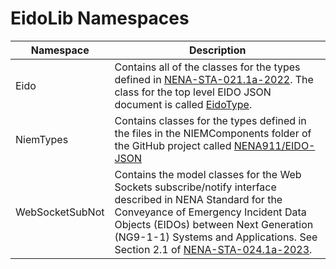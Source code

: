 # EidoLib Namespaces

| Namespace | Description |
|--------|--------|
|  Eido |  Contains all of the classes for the types defined in [NENA-STA-021.1a-2022](https://cdn.ymaws.com/www.nena.org/resource/resmgr/standards/nena-sta-021.1a_eido_json_20.pdf). The class for the top level EIDO JSON document is called [EidoType](~/api/Eido.EidoType.yml).|
| NiemTypes | Contains classes for the types defined in the files in the NIEMComponents folder of the GitHub project called [NENA911/EIDO-JSON](https://github.com/NENA911/EIDO-JSON)  |
| WebSocketSubNot | Contains the model classes for the Web Sockets subscribe/notify interface described in  NENA Standard for the Conveyance of Emergency Incident Data Objects (EIDOs) between Next Generation (NG9-1-1) Systems and Applications. See Section 2.1 of [NENA-STA-024.1a-2023](https://cdn.ymaws.com/www.nena.org/resource/resmgr/standards/nena-sta-024.1a-2023_eidocon.pdf). |